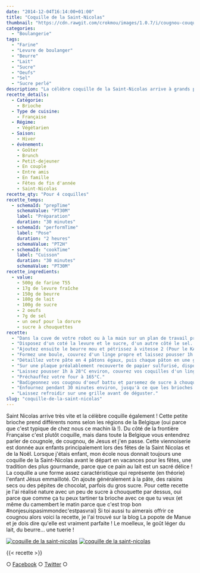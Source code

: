 ```yaml
---
date: "2014-12-04T16:14:00+01:00"
title: "Coquille de la Saint-Nicolas"
thumbnail: "https://cdn.rawgit.com/crokmou/images/1.0.7/i/cougnou-couque-saint-nicolas-recette-blog-crokmou.jpg"
categories:
  - "Boulangerie"
tags:
  - "Farine"
  - "Levure de boulanger"
  - "Beurre"
  - "Lait"
  - "Sucre"
  - "Oeufs"
  - "Sel"
  - "Sucre perlé"
description: "La célèbre coquille de la Saint-Nicolas arrive à grands pas ! Cette petite brioche prend différents noms selon les régions Belges : cougnou, cougnole..."
recette_details:
  - Catégorie:
    - Brioche
  - Type de cuisine:
    - Française
  - Régime:
    - Végétarien
  - Saison:
    - Hiver
  - évènement:
    - Goûter
    - Brunch
    - Petit-dejeuner
    - En couple
    - Entre amis
    - En famille
    - Fêtes de fin d'année
    - Saint-Nicolas
recette_qty: "Pour 4 coquilles"
recette_temps:
  - schemaId: "prepTime"
    schemaValue: "PT30M"
    label: "Préparation"
    duration: "30 minutes"
  - schemaId: "performTime"
    label: "Pose"
    duration: "2 heures"
    schemaValue: "PT2H"
  - schemaId: "cookTime"
    label: "Cuisson"
    duration: "30 minutes"
    schemaValue: "PT30M"
recette_ingredients:
  - value:
    - 500g de farine T55
    - 17g de levure fraîche
    - 150g de beurre
    - 180g de lait
    - 100g de sucre
    - 2 oeufs
    - 7g de sel
    - un oeuf pour la dorure
    - sucre à chouquettes
recette:
  - "Dans la cuve de votre robot ou à la main sur un plan de travail propre, versez la farine."
  - "Disposez d'un coté la levure et le sucre, d'un autre côté le sel. Faites un puits dans la farine et versez au centre le lait tiède et les oeufs. Mélangez et pétrissez le tout en vitesse 1 pendant environ 5 minutes (lorsque vous pétrissez à la main forcément oubliez les vitesses ;))"
  - "Ajoutez ensuite le beurre mou et pétrissez à vitesse 2 (Pour le KA la vitesse 1 représente la 2 et la vitesse 2 la 4) pendant 10 minutes jusqu'à ce que votre pâte soit lisse et élastique."
  - "Formez une boule, couvrez d'un linge propre et laissez pousser 1h à température ambiante."
  - "Détaillez votre pâte en 4 pâtons égaux, puis chaque pâton en une grosse boule (que vous allongerez légèrement) et deux petites."
  - "Sur une plaque préalablement recouverte de papier sulfurisé, disposez vos cougnou en prenant soint de coller les deux petites boules aux extrémités du 'corps'."
  - "Laissez pousser 1h à 28°C environ, couvrez vos coquilles d'un linge propre."
  - "Préchauffez votre four à 165°C."
  - "Badigeonnez vos cougnou d'oeuf battu et parsemez de sucre à chouquettes."
  - "Enfournez pendant 30 minutes environ, jusqu'à ce que les brioches soient bien dorées."
  - "Laissez refroidir sur une grille avant de déguster."
slug: "coquille-de-la-saint-nicolas"
---
```


Saint Nicolas arrive très vite et la célèbre coquille également ! Cette petite brioche prend différents noms selon les régions de la Belgique (oui parce que c'est typique de chez nous ce machin là !). Du côté de la frontière Française c'est plutôt coquille, mais dans toute la Belgique vous entendrez parler de cougnole, de cougnou, de Jesus et j'en passe. Cette viennoiserie est donnée aux enfants principalement lors des fêtes de la Saint Nicolas et de la Noël. Lorsque j'étais enfant, mon école nous donnait toujours une coquille de la Saint-Nicolas avant le départ en vacances pour les fêtes, une tradition des plus gourmande, parce que ce pain au lait est un sacré délice ! La coquille a une forme assez caractéristique qui représente (en théorie) l'enfant Jésus emmailloté. On ajoute généralement à la pâte, des raisins secs ou des pépites de chocolat, parfois du gros sucre. Pour cette recette je l'ai réalisé nature avec un peu de sucre à chouquette par dessus, oui parce que comme ça tu peux tartiner ta brioche avec ce que tu veux (et même du camembert le matin parce que c'est trop bon #nonjesuispasimmondec'estpasvrai) Si toi aussi tu aimerais offrir ce cougnou alors voici la recette, je l'ai trouvé sur la blog La popote de Manue et je dois dire qu'elle est vraiment parfaite ! Le moelleux, le goût léger du lait, du beurre... une tuerie !

[![coquille de la saint-nicolas](https://cdn.rawgit.com/crokmou/images/1.0.7/i/cougnou-couque-saint-nicolas-recette-blog-crokmou-1.jpg)](https://cdn.rawgit.com/crokmou/images/1.0.7/i/cougnou-couque-saint-nicolas-recette-blog-crokmou-1.jpg) [![coquille de la saint-nicolas](https://cdn.rawgit.com/crokmou/images/1.0.7/i/cougnou-couque-saint-nicolas-recette-blog-crokmou-2.jpg)](https://cdn.rawgit.com/crokmou/images/1.0.7/i/cougnou-couque-saint-nicolas-recette-blog-crokmou-2.jpg)

{{< recette >}}

○ [Facebook](https://www.facebook.com/crokmou.blog "Facebook") ○ [Twitter](https://twitter.com/Crokmou "Twitter") ○
